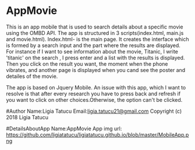 # AppMovie
This is an app mobile that is used to search details about a specific movie using the OMBD API. The app is structured in 3 scripts(index.html, main.js and movie.html).
Index.html- is the main page. It creates the interface which is formed by a search input and the part where the results are displayed. For instance if I want to see information about the movie, Titanic, I write 'titanic' on the search , I press enter and a list with the results is displayed. Then you click on the result you want, the moment when the phone vibrates, and another page is displayed when you cand see the poster and detailes of the movie. 

The app is based on Jquery Mobile. 
An issue with this app, which I want to resolve is that after every research you have to press back and refresh if you want to click on other choices.Otherwise, the option can't be clicked.

#Author
Name:Ligia Tatucu 
Email:ligia.tatucu21@gmail.com
Copyright (c) 2018 Ligia Tatucu

#DetailsAboutApp
Name:AppMovie
App img url: https://github.com/ligiatatucu/ligiatatucu.github.io/blob/master/MobileApp.png
